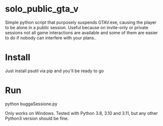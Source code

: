 # solo_public_gta_v
Simple python script that purposely suspends GTAV.exe, causing the player to be alone in a public session. Useful because on invite-only or private sessions not all game interactions are available and some of them are easier to do if nobody can interfere with your plans..

# Install
Just install psutil via pip and you'll be ready to go

# Run
python buggaSessione.py

Only works on Windows. Tested with Python 3.8, 3.10 and 3.11, but any other Python3 version should be fine.
